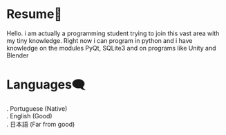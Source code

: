 # Resume📜

Hello. i am actually a programming student trying to join this vast area with my tiny knowledge. Right now i can program in python and i have knowledge on the modules PyQt, SQLite3 and on programs like Unity and Blender

# Languages🗨

. Portuguese (Native) <br />
. English (Good)  <br />
. 日本語 (Far from good)  <br />

